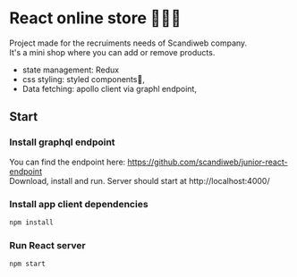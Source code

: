 
# React online store 👕👗👚
Project made for the recruiments needs of Scandiweb company.
</br>
It's a mini shop where you can add or remove products.
</br>
- state management: Redux
- css styling: styled components💅, 
- Data fetching: apollo client via graphl endpoint,
## Start
### Install graphql endpoint
You can find the endpoint here: https://github.com/scandiweb/junior-react-endpoint
</br>
Download, install and run. Server should start at http://localhost:4000/
### Install app client dependencies
```bash
npm install
```
### Run React server
```bash
npm start
```
